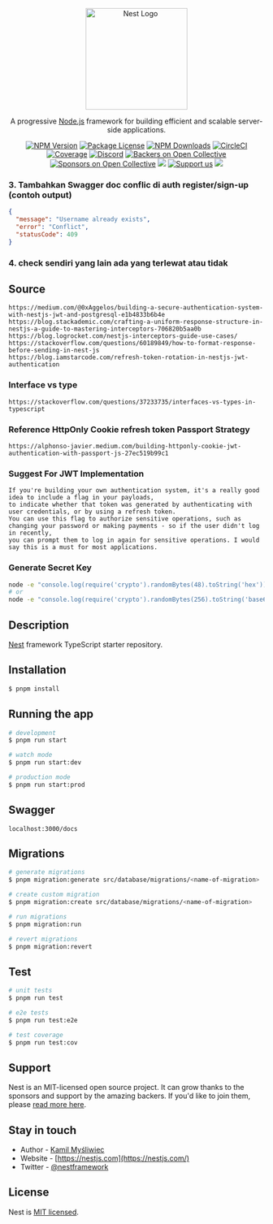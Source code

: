 <p align="center">
  <a href="http://nestjs.com/" target="blank"><img src="https://nestjs.com/img/logo-small.svg" width="200" alt="Nest Logo" /></a>
</p>

[circleci-image]: https://img.shields.io/circleci/build/github/nestjs/nest/master?token=abc123def456
[circleci-url]: https://circleci.com/gh/nestjs/nest

  <p align="center">A progressive <a href="http://nodejs.org" target="_blank">Node.js</a> framework for building efficient and scalable server-side applications.</p>
    <p align="center">
<a href="https://www.npmjs.com/~nestjscore" target="_blank"><img src="https://img.shields.io/npm/v/@nestjs/core.svg" alt="NPM Version" /></a>
<a href="https://www.npmjs.com/~nestjscore" target="_blank"><img src="https://img.shields.io/npm/l/@nestjs/core.svg" alt="Package License" /></a>
<a href="https://www.npmjs.com/~nestjscore" target="_blank"><img src="https://img.shields.io/npm/dm/@nestjs/common.svg" alt="NPM Downloads" /></a>
<a href="https://circleci.com/gh/nestjs/nest" target="_blank"><img src="https://img.shields.io/circleci/build/github/nestjs/nest/master" alt="CircleCI" /></a>
<a href="https://coveralls.io/github/nestjs/nest?branch=master" target="_blank"><img src="https://coveralls.io/repos/github/nestjs/nest/badge.svg?branch=master#9" alt="Coverage" /></a>
<a href="https://discord.gg/G7Qnnhy" target="_blank"><img src="https://img.shields.io/badge/discord-online-brightgreen.svg" alt="Discord"/></a>
<a href="https://opencollective.com/nest#backer" target="_blank"><img src="https://opencollective.com/nest/backers/badge.svg" alt="Backers on Open Collective" /></a>
<a href="https://opencollective.com/nest#sponsor" target="_blank"><img src="https://opencollective.com/nest/sponsors/badge.svg" alt="Sponsors on Open Collective" /></a>
  <a href="https://paypal.me/kamilmysliwiec" target="_blank"><img src="https://img.shields.io/badge/Donate-PayPal-ff3f59.svg"/></a>
    <a href="https://opencollective.com/nest#sponsor"  target="_blank"><img src="https://img.shields.io/badge/Support%20us-Open%20Collective-41B883.svg" alt="Support us"></a>
  <a href="https://twitter.com/nestframework" target="_blank"><img src="https://img.shields.io/twitter/follow/nestframework.svg?style=social&label=Follow"></a>
</p>
  <!--[![Backers on Open Collective](https://opencollective.com/nest/backers/badge.svg)](https://opencollective.com/nest#backer)
  [![Sponsors on Open Collective](https://opencollective.com/nest/sponsors/badge.svg)](https://opencollective.com/nest#sponsor)-->

### 3. Tambahkan Swagger doc conflic di auth register/sign-up (contoh output)
```json
{
  "message": "Username already exists",
  "error": "Conflict",
  "statusCode": 409
}
```
### 4. check sendiri yang lain ada yang terlewat atau tidak

## Source
```
https://medium.com/@0xAggelos/building-a-secure-authentication-system-with-nestjs-jwt-and-postgresql-e1b4833b6b4e
https://blog.stackademic.com/crafting-a-uniform-response-structure-in-nestjs-a-guide-to-mastering-interceptors-706820b5aa0b
https://blog.logrocket.com/nestjs-interceptors-guide-use-cases/
https://stackoverflow.com/questions/60189849/how-to-format-response-before-sending-in-nest-js
https://blog.iamstarcode.com/refresh-token-rotation-in-nestjs-jwt-authentication
```
### Interface vs type
```
https://stackoverflow.com/questions/37233735/interfaces-vs-types-in-typescript
```
### Reference HttpOnly Cookie refresh token Passport Strategy
```
https://alphonso-javier.medium.com/building-httponly-cookie-jwt-authentication-with-passport-js-27ec519b99c1
```

### Suggest For JWT Implementation
```
If you're building your own authentication system, it's a really good idea to include a flag in your payloads, 
to indicate whether that token was generated by authenticating with user credentials, or by using a refresh token. 
You can use this flag to authorize sensitive operations, such as changing your password or making payments - so if the user didn't log in recently, 
you can prompt them to log in again for sensitive operations. I would say this is a must for most applications.
```

### Generate Secret Key
```bash
node -e "console.log(require('crypto').randomBytes(48).toString('hex'))"
# or
node -e "console.log(require('crypto').randomBytes(256).toString('base64'));"
```

## Description

[Nest](https://github.com/nestjs/nest) framework TypeScript starter repository.

## Installation

```bash
$ pnpm install
```

## Running the app

```bash
# development
$ pnpm run start

# watch mode
$ pnpm run start:dev

# production mode
$ pnpm run start:prod
```

## Swagger

```
localhost:3000/docs
```

## Migrations
```bash
# generate migrations
$ pnpm migration:generate src/database/migrations/<name-of-migration>

# create custom migration
$ pnpm migration:create src/database/migrations/<name-of-migration>

# run migrations
$ pnpm migration:run

# revert migrations
$ pnpm migration:revert

```

## Test

```bash
# unit tests
$ pnpm run test

# e2e tests
$ pnpm run test:e2e

# test coverage
$ pnpm run test:cov
```

## Support

Nest is an MIT-licensed open source project. It can grow thanks to the sponsors and support by the amazing backers. If you'd like to join them, please [read more here](https://docs.nestjs.com/support).

## Stay in touch

- Author - [Kamil Myśliwiec](https://kamilmysliwiec.com)
- Website - [https://nestjs.com](https://nestjs.com/)
- Twitter - [@nestframework](https://twitter.com/nestframework)

## License

Nest is [MIT licensed](LICENSE).
